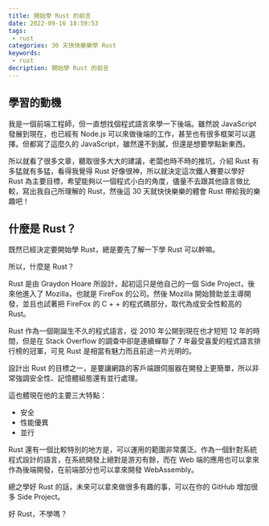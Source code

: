 ```yaml
---
title: 開始學 Rust 的前言
date: 2022-09-16 18:59:53
tags:
 - rust
categories: 30 天快快樂樂學 Rust
keywords:
 - rust
decription: 開始學 Rust 的前言
---
```


## 學習的動機
我是一個前端工程師，但一直想找個程式語言來學一下後端。雖然說 JavaScript 發展到現在，也已經有 Node.js 可以來做後端的工作，甚至也有很多框架可以選擇。但都寫了這麼久的 JavaScript，雖然還不到膩，但還是想要學點新東西。

所以就看了很多文章，聽取很多大大的建議，老闆也時不時的推坑，介紹 Rust 有多猛就有多猛，看得我覺得 Rust 好像很神，所以就決定這次鐵人賽要以學好 Rust 為主要目標，希望能夠以一個程式小白的角度，儘量不去跟其他語言做比較，寫出我自己所理解的 Rust，然後這 30 天就快快樂樂的體會 Rust 帶給我的樂趣吧！
 
## 什麼是 Rust？

既然已經決定要開始學 Rust，總是要先了解一下學 Rust 可以幹嘛。

所以，什麼是 Rust？

Rust 是由 Graydon Hoare 所設計，起初這只是他自己的一個 Side Project，後來他進入了 Mozilla，也就是 FireFox 的公司。然後 Mozilla 開始贊助並主導開發，並且也試著把 FireFox 的 C + +   的程式碼部分，取代為成安全性較高的 Rust。

Rust 作為一個剛誕生不久的程式語言，從 2010 年公開到現在也才短短 12 年的時間，但是在 Stack Overflow 的調查中卻是連續蟬聯了 7 年最受喜愛的程式語言排行榜的冠軍，可見 Rust 是相當有魅力而且前途一片光明的。

設計出 Rust 的目標之一，是要讓網路的客戶端跟伺服器在開發上更簡單，所以非常強調安全性、記憶體組態還有並行處理。

這也體現在他的主要三大特點：
* 安全
* 性能優異
* 並行

Rust 還有一個比較特別的地方是，可以運用的範圍非常廣泛。作為一個針對系統程式設計的語言，在系統開發上絕對是游刃有餘，而在 Web 端的應用也可以拿來作為後端開發，在前端部分也可以拿來開發 WebAssembly。

總之學好 Rust 的話，未來可以拿來做很多有趣的事，可以在你的 GitHub 增加很多 Side Project。

好 Rust，不學嗎？